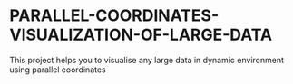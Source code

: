 # PARALLEL-COORDINATES-VISUALIZATION-OF-LARGE-DATA

This project helps you to visualise any large data in dynamic environment using parallel coordinates
